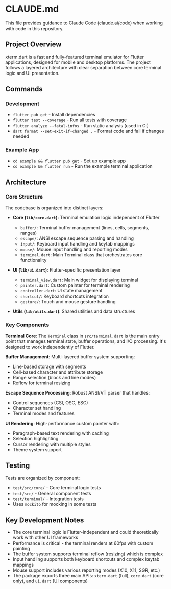 # CLAUDE.md

This file provides guidance to Claude Code (claude.ai/code) when working with code in this repository.

## Project Overview

xterm.dart is a fast and fully-featured terminal emulator for Flutter applications, designed for mobile and desktop platforms. The project follows a layered architecture with clear separation between core terminal logic and UI presentation.

## Commands

### Development
- `flutter pub get` - Install dependencies
- `flutter test --coverage` - Run all tests with coverage
- `flutter analyze --fatal-infos` - Run static analysis (used in CI)
- `dart format --set-exit-if-changed .` - Format code and fail if changes needed

### Example App
- `cd example && flutter pub get` - Set up example app
- `cd example && flutter run` - Run the example terminal application

## Architecture

### Core Structure
The codebase is organized into distinct layers:

- **Core (`lib/core.dart`)**: Terminal emulation logic independent of Flutter
  - `buffer/`: Terminal buffer management (lines, cells, segments, ranges)
  - `escape/`: ANSI escape sequence parsing and handling
  - `input/`: Keyboard input handling and keytab mappings
  - `mouse/`: Mouse input handling and reporting modes
  - `terminal.dart`: Main Terminal class that orchestrates core functionality

- **UI (`lib/ui.dart`)**: Flutter-specific presentation layer
  - `terminal_view.dart`: Main widget for displaying terminal
  - `painter.dart`: Custom painter for terminal rendering
  - `controller.dart`: UI state management
  - `shortcut/`: Keyboard shortcuts integration
  - `gesture/`: Touch and mouse gesture handling

- **Utils (`lib/utils.dart`)**: Shared utilities and data structures

### Key Components

**Terminal Core**: The `Terminal` class in `src/terminal.dart` is the main entry point that manages terminal state, buffer operations, and I/O processing. It's designed to work independently of Flutter.

**Buffer Management**: Multi-layered buffer system supporting:
- Line-based storage with segments
- Cell-based character and attribute storage
- Range selection (block and line modes)
- Reflow for terminal resizing

**Escape Sequence Processing**: Robust ANSI/VT parser that handles:
- Control sequences (CSI, OSC, ESC)
- Character set handling
- Terminal modes and features

**UI Rendering**: High-performance custom painter with:
- Paragraph-based text rendering with caching
- Selection highlighting
- Cursor rendering with multiple styles
- Theme system support

## Testing

Tests are organized by component:
- `test/src/core/` - Core terminal logic tests
- `test/src/` - General component tests
- `test/terminal/` - Integration tests
- Uses `mockito` for mocking in some tests

## Key Development Notes

- The core terminal logic is Flutter-independent and could theoretically work with other UI frameworks
- Performance is critical - the terminal renders at 60fps with custom painting
- The buffer system supports terminal reflow (resizing) which is complex
- Input handling supports both keyboard shortcuts and complex keytab mappings
- Mouse support includes various reporting modes (X10, X11, SGR, etc.)
- The package exports three main APIs: `xterm.dart` (full), `core.dart` (core only), and `ui.dart` (UI components)